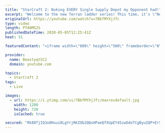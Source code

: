```yaml
---
title: "StarCraft 2: Nuking EVERY Single Supply Depot my Opponent had!"
excerpt: "Welcome to the new Terran ladder series! This time, it's \"Never Attack to Grandmaster!\" In this challenge, I play as Terran on the EU ladder, and in every game I'm not allowed to attack with any units except for using Ghosts. I'm allowed to make any army units for defending, as long as I don't attack"
originalUrl: https://youtube.com/watch?v=7BbfMYXjJfc
type: video
length: PT40M52S
publishedDateTime: 2020-05-05T12:25:41Z
heat: 51

featuredContent: "<iframe width=\"800\" height=\"500\" frameborder=\"0\" src=\"https://www.youtube.com/embed/7BbfMYXjJfc\" allow=\"accelerometer; autoplay; encrypted-media; gyroscope; picture-in-picture\" allowfullscreen></iframe>"

provider:
  name: BeastyqtSC2
  domain: youtube.com

topics:
  - StarCraft 2
tags:
  - Live

images:
  - url: https://i.ytimg.com/vi/7BbfMYXjJfc/maxresdefault.jpg
    width: 1280
    height: 720
    isCached: true

secured: "Rk88TjIQ3o8Huui8LgYrjRKZOb2QQxHPaeQfXUpEY45zwDdoTCgByuIQP+ErSCDfwfaW52yRPS83FSyKPU9X3HGmSnh9ZZmQYbQ95gps/eQRBLiWUmDNQQgo0j7wu9+yqWONjArB3S0I9nKBe+JHtLcjWbJBl4MwnWhnBEpaW7hVIEmFn4SBfQwwgcsLsUYmuc+nTSWTMZLoEaSQD+wEptm5S4cWqcqo+m7nGpT5ueUIPk7Aq7fs3qR+6aBPPuKnIQG5uJ3O3SC4+1tpE9dY4uI69XygV1Jqg74uqwHsWgPvul+pn2+YVlzS7hXcOehmr7WYDnUj1q7kTVdfE0H+HAKWWl8R/OOMJuaFL72hcNz/yFDpDBOj9aKlO2kKJY5tnIlJWkwBm4yokcxTaVeUVbp9REhefWWjPl3JLX9hR2Y=;Xkf7cDEOfoTxiR8SKGOgOA=="
---
```


